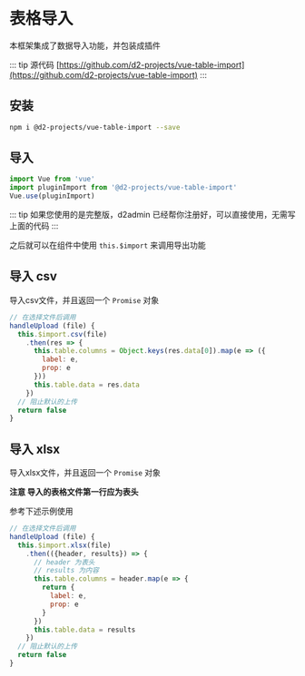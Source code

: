 # 表格导入

本框架集成了数据导入功能，并包装成插件

::: tip 源代码
[https://github.com/d2-projects/vue-table-import](https://github.com/d2-projects/vue-table-import)
:::

## 安装

``` sh
npm i @d2-projects/vue-table-import --save
```

## 导入

``` js
import Vue from 'vue'
import pluginImport from '@d2-projects/vue-table-import'
Vue.use(pluginImport)
```

::: tip
如果您使用的是完整版，d2admin 已经帮你注册好，可以直接使用，无需写上面的代码
:::

之后就可以在组件中使用 `this.$import` 来调用导出功能

## 导入 csv

导入csv文件，并且返回一个 `Promise` 对象

``` js
// 在选择文件后调用
handleUpload (file) {
  this.$import.csv(file)
    .then(res => {
      this.table.columns = Object.keys(res.data[0]).map(e => ({
        label: e,
        prop: e
      }))
      this.table.data = res.data
    })
  // 阻止默认的上传
  return false
}
```

## 导入 xlsx

导入xlsx文件，并且返回一个 `Promise` 对象

**注意 导入的表格文件第一行应为表头**

参考下述示例使用

``` js
// 在选择文件后调用
handleUpload (file) {
  this.$import.xlsx(file)
    .then(({header, results}) => {
      // header 为表头
      // results 为内容
      this.table.columns = header.map(e => {
        return {
          label: e,
          prop: e
        }
      })
      this.table.data = results
    })
  // 阻止默认的上传
  return false
}
```